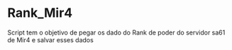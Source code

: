 # Rank_Mir4
Script tem o objetivo de pegar os dado do Rank de poder do servidor sa61 de Mir4 e salvar esses dados
